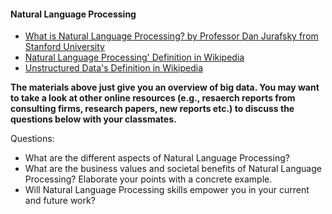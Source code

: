 #### Natural Language Processing

 + [What is Natural Language Processing? by Professor Dan Jurafsky from Stanford University](https://www.youtube.com/watch?v=nfoudtpBV68)
 + [Natural Language Processing' Definition in Wikipedia](https://en.wikipedia.org/wiki/Natural_language_processing)
 + [Unstructured Data's Definition in Wikipedia](https://en.wikipedia.org/wiki/Unstructured_data)

**The materials above just give you an overview of big data. You may want to take a look at other online resources (e.g., resaerch reports from consulting firms, research papers, new reports etc.) to discuss the questions below with your classmates.**
 
 Questions:
 + What are the different aspects of Natural Language Processing?
 + What are the business values and societal benefits of Natural Language Processing? Elaborate your points with a concrete example.
 + Will Natural Language Processing skills empower you in your current and future work?
 
